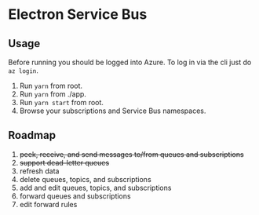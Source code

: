 # Electron Service Bus

## Usage

Before running you should be logged into Azure. To log in via the cli just do `az login`.

1. Run `yarn` from root.
2. Run `yarn` from ./app.
3. Run `yarn start` from root.
4. Browse your subscriptions and Service Bus namespaces.

## Roadmap

1. ~~peek, receive, and send messages to/from queues and subscriptions~~
2. ~~support dead-letter queues~~
3. refresh data
4. delete queues, topics, and subscriptions
5. add and edit queues, topics, and subscriptions
6. forward queues and subscriptions
7. edit forward rules
